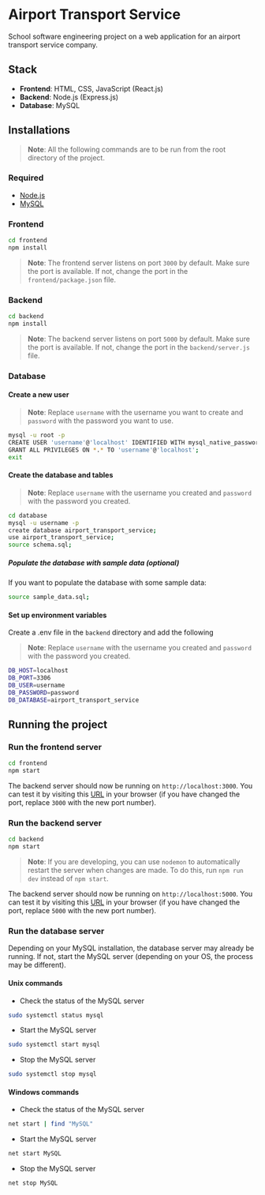 # Airport Transport Service

School software engineering project on a web application for an airport transport service company.

## Stack

- **Frontend**: HTML, CSS, JavaScript (React.js)
- **Backend**: Node.js (Express.js)
- **Database**: MySQL

## Installations

> **Note**: All the following commands are to be run from the root directory of the project.

### Required

- [Node.js](https://nodejs.org/en/download/)
- [MySQL](https://dev.mysql.com/downloads/installer/)

### Frontend

```bash
cd frontend
npm install
```

> **Note**: The frontend server listens on port `3000` by default. Make sure the port is available. If not, change the port in the `frontend/package.json` file.

### Backend

```bash
cd backend
npm install
```

> **Note**: The backend server listens on port `5000` by default. Make sure the port is available. If not, change the port in the `backend/server.js` file.

### Database

#### Create a new user

> **Note**: Replace `username` with the username you want to create and `password` with the password you want to use.

```bash
mysql -u root -p
CREATE USER 'username'@'localhost' IDENTIFIED WITH mysql_native_password BY 'password';
GRANT ALL PRIVILEGES ON *.* TO 'username'@'localhost';
exit
```

#### Create the database and tables

> **Note**: Replace `username` with the username you created and `password` with the password you created.

```bash
cd database
mysql -u username -p
create database airport_transport_service;
use airport_transport_service;
source schema.sql;
```

##### Populate the database with sample data (optional)

If you want to populate the database with some sample data:

```bash
source sample_data.sql;
```

#### Set up environment variables

Create a .env file in the `backend` directory and add the following

> **Note**: Replace `username` with the username you created and `password` with the password you created.

```bash
DB_HOST=localhost
DB_PORT=3306
DB_USER=username
DB_PASSWORD=password
DB_DATABASE=airport_transport_service
```

## Running the project

### Run the frontend server

```bash
cd frontend
npm start
```

The backend server should now be running on `http://localhost:3000`. You can test it by visiting this [URL](http://localhost:3000) in your browser (if you have changed the port, replace `3000` with the new port number).

### Run the backend server

```bash
cd backend
npm start
```

> **Note**: If you are developing, you can use `nodemon` to automatically restart the server when changes are made. To do this, run `npm run dev` instead of `npm start`.

The backend server should now be running on `http://localhost:5000`. You can test it by visiting this [URL](http://localhost:5000) in your browser (if you have changed the port, replace `5000` with the new port number).

### Run the database server

Depending on your MySQL installation, the database server may already be running. If not, start the MySQL server (depending on your OS, the process may be different).

#### Unix commands

* Check the status of the MySQL server
```bash
sudo systemctl status mysql
```

* Start the MySQL server
```bash
sudo systemctl start mysql
```

* Stop the MySQL server
```bash
sudo systemctl stop mysql
```

#### Windows commands

* Check the status of the MySQL server
```bash
net start | find "MySQL"
```

* Start the MySQL server
```bash
net start MySQL
```

* Stop the MySQL server
```bash
net stop MySQL
```